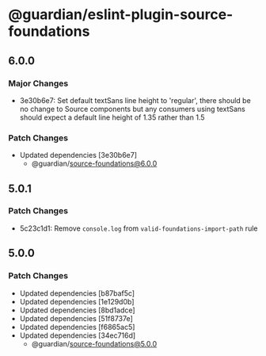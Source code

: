 # @guardian/eslint-plugin-source-foundations

## 6.0.0

### Major Changes

- 3e30b6e7: Set default textSans line height to 'regular', there should be no change to Source components but any consumers using textSans should expect a default line height of 1.35 rather than 1.5

### Patch Changes

- Updated dependencies [3e30b6e7]
  - @guardian/source-foundations@6.0.0

## 5.0.1

### Patch Changes

- 5c23c1d1: Remove `console.log` from `valid-foundations-import-path` rule

## 5.0.0

### Patch Changes

- Updated dependencies [b87baf5c]
- Updated dependencies [1e129d0b]
- Updated dependencies [8bd1adce]
- Updated dependencies [51f8737e]
- Updated dependencies [f6865ac5]
- Updated dependencies [34ec716d]
  - @guardian/source-foundations@5.0.0
